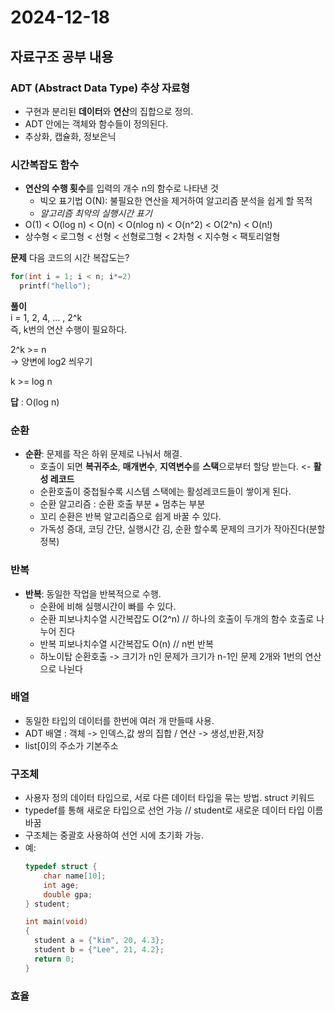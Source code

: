  # 2024-12-18

## 자료구조 공부 내용

### ADT (Abstract Data Type) 추상 자료형
- 구현과 분리된 **데이터**와 **연산**의 집합으로 정의.
- ADT 안에는 객체와 함수들이 정의된다.
- 추상화, 캡슐화, 정보은닉

### 시간복잡도 함수
- **연산의 수행 횟수**를 입력의 개수 n의 함수로 나타낸 것
  - 빅오 표기법 O(N): 불필요한 연산을 제거하여 알고리즘 분석을 쉽게 할 목적 
  - *알고리즘 최악의 실행시간 표기*  
-  O(1) < O(log n) < O(n) < O(nlog n) < O(n^2) < O(2^n) < O(n!)
- 상수형 < 로그형  < 선형 < 선형로그형 <  2차형 < 지수형  < 팩토리얼형

**문제** 다음 코드의 시간 복잡도는?   
  ```c
  for(int i = 1; i < n; i*=2)  
    printf("hello");
  ```

**풀이**   
i = 1, 2, 4, ... , 2^k  
즉, k번의 연산 수행이 필요하다.  

2^k >= n     
-> 양변에 log2 씌우기  

k >= log n

**답** : O(log n)


### 순환
- **순환**: 문제를 작은 하위 문제로 나눠서 해결.  
  - 호출이 되면 **복귀주소**, **매개변수**, **지역변수**를 **스택**으로부터 할당 받는다. <-  **활성 레코드**  
  - 순환호출이 중첩될수록 시스템 스택에는 활성레코드들이 쌓이게 된다.  
  - 순환 알고리즘 : 순환 호출 부분 + 멈추는 부분  
  - 꼬리 순환은 반복 알고리즘으로 쉽게 바꿀 수 있다.  
  - 가독성 증대, 코딩 간단, 실행시간 김, 순환 할수록 문제의 크기가 작아진다(분할정복)  

### 반복
- **반복**: 동일한 작업을 반복적으로 수행.  
  - 순환에 비해 실행시간이 빠를 수 있다.
  - 순환 피보나치수열 시간복잡도 O(2^n) // 하나의 호출이 두개의 함수 호출로 나누어 진다  
  - 반복 피보나치수열 시간복잡도 O(n) // n번 반복  
  - 하노이탑 순환호출 -> 크기가 n인 문제가 크기가 n-1인 문제 2개와 1번의 연산으로 나뉜다  

### 배열
- 동일한 타입의 데이터를 한번에 여러 개 만들때 사용.  
- ADT 배열 : 객체 -> 인덱스,값 쌍의 집합 / 연산 -> 생성,반환,저장  
- list[0]의 주소가 기본주소  


### 구조체
- 사용자 정의 데이터 타입으로, 서로 다른 데이터 타입을 묶는 방법. struct 키워드
- typedef를 통해 새로운 타입으로 선언 가능 // student로 새로운 데이터 타입 이름 바꿈
- 구조체는 중괄호 사용하여 선언 시에 초기화 가능.
- 예:
  ```c
  typedef struct {
      char name[10];
      int age;
      double gpa;
  } student;

  int main(void)
  {
    student a = {"kim", 20, 4.3};
    student b = {"Lee", 21, 4.2};
    return 0;
  }
  ```

### 효율

